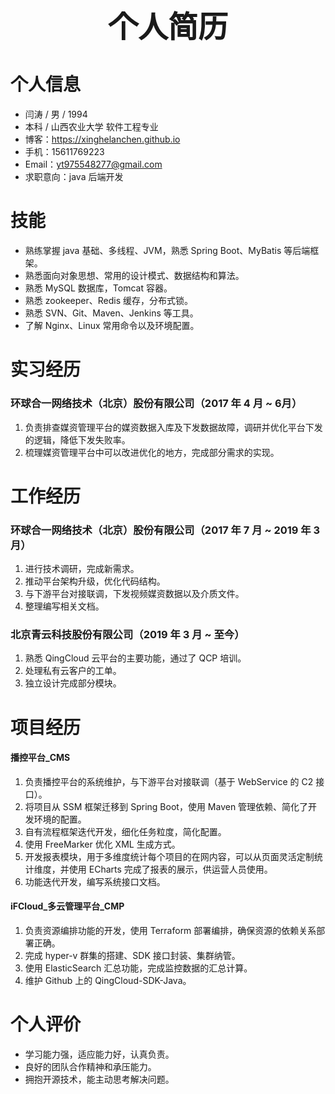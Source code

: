 # <center><font size=7>个人简历</font></center>

# 个人信息

* 闫涛 / 男 / 1994
* 本科 / 山西农业大学 软件工程专业
* 博客：https://xinghelanchen.github.io
* 手机：15611769223
* Email：yt975548277@gmail.com
* 求职意向：java 后端开发



# 技能

* 熟练掌握 java 基础、多线程、JVM，熟悉 Spring Boot、MyBatis 等后端框架。
* 熟悉面向对象思想、常用的设计模式、数据结构和算法。
* 熟悉 MySQL 数据库，Tomcat 容器。
* 熟悉 zookeeper、Redis 缓存，分布式锁。
* 熟悉 SVN、Git、Maven、Jenkins 等工具。
* 了解 Nginx、Linux 常用命令以及环境配置。



# 实习经历

### 环球合一网络技术（北京）股份有限公司（2017 年 4 月 ~ 6月）

1. 负责排查媒资管理平台的媒资数据入库及下发数据故障，调研并优化平台下发的逻辑，降低下发失败率。
2. 梳理媒资管理平台中可以改进优化的地方，完成部分需求的实现。



# 工作经历

### 环球合一网络技术（北京）股份有限公司（2017 年 7 月 ~ 2019 年 3 月）

1. 进行技术调研，完成新需求。
2. 推动平台架构升级，优化代码结构。
3. 与下游平台对接联调，下发视频媒资数据以及介质文件。
4. 整理编写相关文档。

### 北京青云科技股份有限公司（2019 年 3 月 ~ 至今）

1. 熟悉 QingCloud 云平台的主要功能，通过了 QCP 培训。
2. 处理私有云客户的工单。
3. 独立设计完成部分模块。



# 项目经历

#### 播控平台_CMS

1. 负责播控平台的系统维护，与下游平台对接联调（基于 WebService 的 C2 接口）。
2. 将项目从 SSM 框架迁移到 Spring Boot，使用 Maven 管理依赖、简化了开发环境的配置。
3. 自有流程框架迭代开发，细化任务粒度，简化配置。
4. 使用 FreeMarker 优化 XML 生成方式。
5. 开发报表模块，用于多维度统计每个项目的在网内容，可以从页面灵活定制统计维度，并使用 ECharts 完成了报表的展示，供运营人员使用。
6. 功能迭代开发，编写系统接口文档。

#### iFCloud_多云管理平台_CMP

1. 负责资源编排功能的开发，使用 Terraform 部署编排，确保资源的依赖关系部署正确。
2. 完成 hyper-v 群集的搭建、SDK 接口封装、集群纳管。
3. 使用 ElasticSearch 汇总功能，完成监控数据的汇总计算。
4. 维护 Github 上的 QingCloud-SDK-Java。


# 个人评价

* 学习能力强，适应能力好，认真负责。
* 良好的团队合作精神和承压能力。
* 拥抱开源技术，能主动思考解决问题。